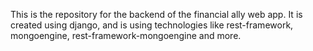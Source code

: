 This is the repository for the backend of the financial ally web app. It is created using django, and is using technologies like rest-framework, mongoengine, rest-framework-mongoengine and more.